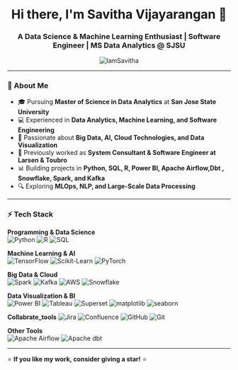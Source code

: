 <h1 align="center">Hi there, I'm Savitha Vijayarangan 👋</h1>
<h3 align="center">A Data Science & Machine Learning Enthusiast | Software Engineer | MS Data Analytics @ SJSU</h3>

<p align="center">
  <img src="https://komarev.com/ghpvc/?username=IamSavitha&label=Profile%20Views&color=blue&style=flat" alt="IamSavitha" />
</p>

---

### 🔹 About Me  
- 🎓 Pursuing **Master of Science in Data Analytics** at **San Jose State University**  
- 💻 Experienced in **Data Analytics, Machine Learning, and Software Engineering**  
- 🚀 Passionate about **Big Data, AI, Cloud Technologies, and Data Visualization**  
- 🏢 Previously worked as **System Consultant & Software Engineer at Larsen & Toubro**  
- 📊 Building projects in **Python, SQL, R, Power BI, Apache Airflow,Dbt , Snowflake, Spark, and Kafka**  
- 🔍 Exploring **MLOps, NLP, and Large-Scale Data Processing**  

---

### ⚡ Tech Stack  

**Programming & Data Science**  
![Python](https://img.shields.io/badge/Python-3776AB?style=for-the-badge&logo=python&logoColor=white)
![R](https://img.shields.io/badge/R-276DC3?style=for-the-badge&logo=r&logoColor=white)
![SQL](https://img.shields.io/badge/SQL-4479A1?style=for-the-badge&logo=MySQL&logoColor=white)

**Machine Learning & AI**  
![TensorFlow](https://img.shields.io/badge/TensorFlow-FF6F00?style=for-the-badge&logo=TensorFlow&logoColor=white)
![Scikit-Learn](https://img.shields.io/badge/Scikit%20Learn-F7931E?style=for-the-badge&logo=scikit-learn&logoColor=white)
![PyTorch](https://img.shields.io/badge/PyTorch-EE4C2C?style=for-the-badge&logo=PyTorch&logoColor=white)

**Big Data & Cloud**  
![Spark](https://img.shields.io/badge/Apache%20Spark-E25A1C?style=for-the-badge&logo=Apache%20Spark&logoColor=white)
![Kafka](https://img.shields.io/badge/Apache%20Kafka-231F20?style=for-the-badge&logo=Apache%20Kafka&logoColor=white)
![AWS](https://img.shields.io/badge/AWS-232F3E?style=for-the-badge&logo=Amazon%20AWS&logoColor=white)
![Snowflake](https://img.shields.io/badge/Snowflake-29B5E8?style=for-the-badge&logo=Snowflake&logoColor=white)

**Data Visualization & BI**  
![Power BI](https://img.shields.io/badge/Power%20BI-F2C811?style=for-the-badge&logo=Power%20BI&logoColor=black)
![Tableau](https://img.shields.io/badge/Tableau-E97627?style=for-the-badge&logo=Tableau&logoColor=white)
![Superset](https://img.shields.io/badge/Apache%20Superset-293251?style=for-the-badge&logo=Apache%20Superset&logoColor=white)
![matplotlib](https://img.shields.io/badge/matplotlib-11557C?style=for-the-badge&logo=matplotlib&logoColor=white)
![seaborn](https://img.shields.io/badge/seaborn-0080FF?style=for-the-badge&logo=seaborn&logoColor=white)


**Collabrate_tools**
![Jira](https://img.shields.io/badge/jira-%230A0FFF.svg?style=for-the-badge&logo=jira&logoColor=white)
![Confluence](https://img.shields.io/badge/confluence-%23172BF4.svg?style=for-the-badge&logo=confluence&logoColor=white)
![GitHub](https://img.shields.io/badge/github-%23121011.svg?style=for-the-badge&logo=github&logoColor=white) 
![Git](https://img.shields.io/badge/git-%23F05033.svg?style=for-the-badge&logo=git&logoColor=white)

**Other Tools**  
![Apache Airflow](https://img.shields.io/badge/Apache%20Airflow-017CEE?style=for-the-badge&logo=Apache%20Airflow&logoColor=white)
![Apache dbt](https://img.shields.io/badge/Apache%20dbt-FF694B?style=for-the-badge&logo=dbt&logoColor=white)

---

⭐ **If you like my work, consider giving a star!** ⭐  
